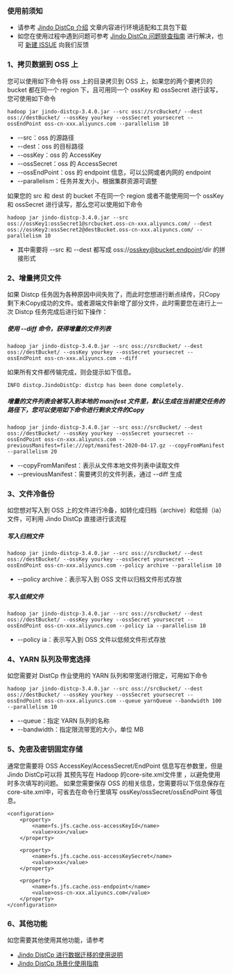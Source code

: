 ### 使用前须知
* 请参考 [Jindo DistCp 介绍](jindo_distcp_overview.md) 文章内容进行环境适配和工具包下载
* 如您在使用过程中遇到问题可参考 [Jindo DistCp 问题排查指南](jindo_distcp_QA_pre.md) 进行解决，也可 [新建 ISSUE](https://github.com/aliyun/alibabacloud-jindo-sdk/issues/new) 向我们反馈

### 1、拷贝数据到 OSS 上
您可以使用如下命令将 oss 上的目录拷贝到 OSS 上，如果您的两个要拷贝的 bucket 都在同一个 region 下，且可用同一个 ossKey 和 ossSecret 进行读写，您可使用如下命令
```
hadoop jar jindo-distcp-3.4.0.jar --src oss://srcBucket/ --dest oss://destBucket/ --ossKey yourkey --ossSecret yoursecret --ossEndPoint oss-cn-xxx.aliyuncs.com --parallelism 10
```
* --src：oss 的源路径
* --dest：oss 的目标路径
* --ossKey：oss 的 AccessKey
* --ossSecret：oss 的 AccessSecret
* --ossEndPoint：oss 的 endpoint 信息，可以公网或者内网的 endpoint
* --parallelism：任务并发大小，根据集群资源可调整

如果您的 src 和 dest 的 bucket 不在同一个 region 或者不能使用同一个 ossKey 和 ossSecret 进行读写，那么您可以使用如下命令

```
hadoop jar jindo-distcp-3.4.0.jar --src oss://ossKey1:ossSecret1@srcbucket.oss-cn-xxx.aliyuncs.com/ --dest oss://ossKey2:ossSecret2@destBucket.oss-cn-xxx.aliyuncs.com/ --parallelism 10
```
* 其中需要将 --src 和 --dest 都写成 oss://osskey@bucket.endpoint/dir 的拼接形式

### 2、增量拷贝文件
如果 Distcp 任务因为各种原因中间失败了，而此时您想进行断点续传，只Copy剩下未Copy成功的文件。或者源端文件新增了部分文件，此时需要您在进行上一次 Distcp 任务完成后进行如下操作：
##### 使用 --diff 命令，获得增量的文件列表
```
hadoop jar jindo-distcp-3.4.0.jar --src oss://srcBucket/ --dest oss://destBucket/ --ossKey yourkey --ossSecret yoursecret --ossEndPoint oss-cn-xxx.aliyuncs.com --diff
```
如果所有文件都传输完成，则会提示如下信息。
```
INFO distcp.JindoDistCp: distcp has been done completely.
```
##### 增量的文件列表会被写入到本地的 manifest 文件里，默认生成在当前提交任务的路径下，您可以使用如下命令进行剩余文件的Copy
```
hadoop jar jindo-distcp-3.4.0.jar --src oss://srcBucket/ --dest oss://destBucket/ --ossKey yourkey --ossSecret yoursecret --ossEndPoint oss-cn-xxx.aliyuncs.com --previousManifest=file:///opt/manifest-2020-04-17.gz --copyFromManifest --parallelism 20
```
* --copyFromManifest：表示从文件本地文件列表中读取文件
* --previousManifest：需要拷贝的文件列表，通过 --diff 生成

### 3、文件冷备份
如您想对写入到 OSS 上的文件进行冷备，如转化成归档（archive）和低频（ia）文件，可利用 Jindo DistCp 直接进行该流程

##### 写入归档文件
```
hadoop jar jindo-distcp-3.4.0.jar --src oss://srcBucket/ --dest oss://destBucket/ --ossKey yourkey --ossSecret yoursecret --ossEndPoint oss-cn-xxx.aliyuncs.com --policy archive --parallelism 10
```
* --policy archive：表示写入到 OSS 文件以归档文件形式存放
##### 写入低频文件
```
hadoop jar jindo-distcp-3.4.0.jar --src oss://srcBucket/ --dest oss://destBucket/ --ossKey yourkey --ossSecret yoursecret --ossEndPoint oss-cn-xxx.aliyuncs.com --policy ia --parallelism 10
```
* --policy ia：表示写入到 OSS 文件以低频文件形式存放

### 4、YARN 队列及带宽选择
如您需要对 DistCp 作业使用的 YARN 队列和带宽进行限定，可用如下命令
```
hadoop jar jindo-distcp-3.4.0.jar --src oss://srcBucket/ --dest oss://destBucket/ --ossKey yourkey --ossSecret yoursecret --ossEndPoint oss-cn-xxx.aliyuncs.com --queue yarnQueue --bandwidth 100 --parallelism 10
```
* --queue：指定 YARN 队列的名称
* --bandwidth：指定限流带宽的大小，单位 MB

### 5、免密及密钥固定存储
通常您需要将 OSS AccessKey/AccessSecret/EndPoint 信息写在参数里，但是Jindo DistCp可以将 其预先写在 Hadoop 的core-site.xml文件里 ，以避免使用时多次填写的问题。
如果您需要保存 OSS 的相关信息，您需要将以下信息保存在core-site.xml中，可省去在命令行里填写 ossKey/ossSecret/ossEndPoint 等信息。
```
<configuration>
    <property>
        <name>fs.jfs.cache.oss-accessKeyId</name>
        <value>xxx</value>
    </property>

    <property>
        <name>fs.jfs.cache.oss-accessKeySecret</name>
        <value>xxx</value>
    </property>

    <property>
        <name>fs.jfs.cache.oss-endpoint</name>
        <value>oss-cn-xxx.aliyuncs.com</value>
    </property>
</configuration>
```
### 6、其他功能
如您需要其他使用其他功能，请参考
* [Jindo DistCp 进行数据迁移的使用说明](jindo_distcp_how_to.md)
* [Jindo DistCp 场景化使用指南](jindo_distcp_scenario_guidance.md)


